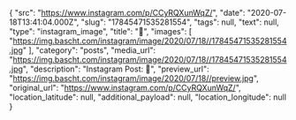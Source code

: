 {
  "src": "https://www.instagram.com/p/CCyRQXunWqZ/",
  "date": "2020-07-18T13:41:04.000Z",
  "slug": "17845471535281554",
  "tags": null,
  "text": null,
  "type": "instagram_image",
  "title": "🌲",
  "images": [
    "https://img.bascht.com/instagram/image/2020/07/18//17845471535281554.jpg"
  ],
  "category": "posts",
  "media_url": "https://img.bascht.com/instagram/image/2020/07/18//17845471535281554.jpg",
  "description": "Instagram Post: 🌲",
  "preview_url": "https://img.bascht.com/instagram/image/2020/07/18//preview.jpg",
  "original_url": "https://www.instagram.com/p/CCyRQXunWqZ/",
  "location_latitude": null,
  "additional_payload": null,
  "location_longitude": null
}